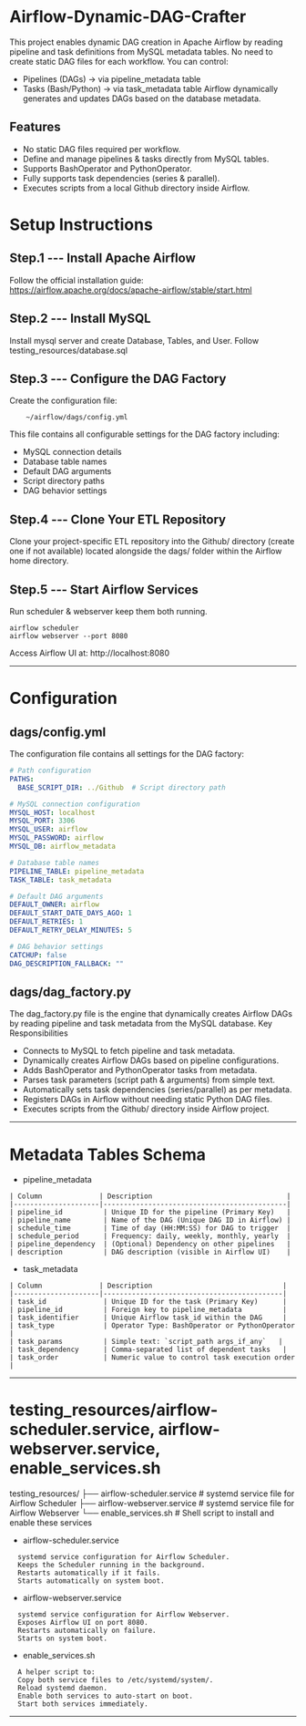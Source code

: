 # Airflow-Dynamic-DAG-Crafter
This project enables dynamic DAG creation in Apache Airflow by reading pipeline and task definitions from MySQL metadata tables.
No need to create static DAG files for each workflow. You can control:
  -  Pipelines (DAGs) → via pipeline_metadata table
  -  Tasks (Bash/Python) → via task_metadata table
Airflow dynamically generates and updates DAGs based on the database metadata.

## Features
- No static DAG files required per workflow.
- Define and manage pipelines & tasks directly from MySQL tables.
- Supports BashOperator and PythonOperator.
- Fully supports task dependencies (series & parallel).
- Executes scripts from a local Github directory inside Airflow.

# Setup Instructions

## Step.1 --- Install Apache Airflow
Follow the official installation guide: https://airflow.apache.org/docs/apache-airflow/stable/start.html

## Step.2 --- Install MySQL
Install mysql server and create Database, Tables, and User.
Follow testing_resources/database.sql

## Step.3 --- Configure the DAG Factory
Create the configuration file:
```
    ~/airflow/dags/config.yml
```
This file contains all configurable settings for the DAG factory including:
- MySQL connection details
- Database table names
- Default DAG arguments
- Script directory paths
- DAG behavior settings

## Step.4 --- Clone Your ETL Repository
Clone your project-specific ETL repository into the Github/ directory (create one if not available) located alongside the dags/ folder within the Airflow home directory.

## Step.5 --- Start Airflow Services
Run scheduler & webserver keep them both running.
```
airflow scheduler
airflow webserver --port 8080
```
Access Airflow UI at: http://localhost:8080


------------------------------------------------------------------------------------------------------------

# Configuration

## dags/config.yml
The configuration file contains all settings for the DAG factory:
```yaml
# Path configuration
PATHS:
  BASE_SCRIPT_DIR: ../Github  # Script directory path

# MySQL connection configuration
MYSQL_HOST: localhost
MYSQL_PORT: 3306
MYSQL_USER: airflow
MYSQL_PASSWORD: airflow
MYSQL_DB: airflow_metadata

# Database table names
PIPELINE_TABLE: pipeline_metadata
TASK_TABLE: task_metadata

# Default DAG arguments
DEFAULT_OWNER: airflow
DEFAULT_START_DATE_DAYS_AGO: 1
DEFAULT_RETRIES: 1
DEFAULT_RETRY_DELAY_MINUTES: 5

# DAG behavior settings
CATCHUP: false
DAG_DESCRIPTION_FALLBACK: ""
```

## dags/dag_factory.py
The dag_factory.py file is the engine that dynamically creates Airflow DAGs by reading pipeline and task metadata from the MySQL database.
Key Responsibilities
- Connects to MySQL to fetch pipeline and task metadata.
- Dynamically creates Airflow DAGs based on pipeline configurations.
- Adds BashOperator and PythonOperator tasks from metadata.
- Parses task parameters (script path & arguments) from simple text.
- Automatically sets task dependencies (series/parallel) as per metadata.
- Registers DAGs in Airflow without needing static Python DAG files.
- Executes scripts from the Github/ directory inside Airflow project.

------------------------------------------------------------------------------------------------------------

# Metadata Tables Schema
- pipeline_metadata
```
| Column              | Description                                 |
|---------------------|---------------------------------------------|
| pipeline_id          | Unique ID for the pipeline (Primary Key)   |
| pipeline_name        | Name of the DAG (Unique DAG ID in Airflow) |
| schedule_time        | Time of day (HH:MM:SS) for DAG to trigger  |
| schedule_period      | Frequency: daily, weekly, monthly, yearly  |
| pipeline_dependency  | (Optional) Dependency on other pipelines   |
| description          | DAG description (visible in Airflow UI)    |
```
- task_metadata
```
| Column              | Description                                |
|---------------------|--------------------------------------------|
| task_id              | Unique ID for the task (Primary Key)      |
| pipeline_id          | Foreign key to pipeline_metadata          |
| task_identifier      | Unique Airflow task_id within the DAG     |
| task_type            | Operator Type: BashOperator or PythonOperator |
| task_params          | Simple text: `script_path args_if_any`   |
| task_dependency      | Comma-separated list of dependent tasks   |
| task_order           | Numeric value to control task execution order |
```

------------------------------------------------------------------------------------------------------------

# testing_resources/airflow-scheduler.service, airflow-webserver.service, enable_services.sh 
testing_resources/
 ├── airflow-scheduler.service    # systemd service file for Airflow Scheduler
 ├── airflow-webserver.service    # systemd service file for Airflow Webserver
 └── enable_services.sh           # Shell script to install and enable these services

- airflow-scheduler.service
```
  systemd service configuration for Airflow Scheduler.
  Keeps the Scheduler running in the background.
  Restarts automatically if it fails.
  Starts automatically on system boot.
```

- airflow-webserver.service
```
  systemd service configuration for Airflow Webserver.
  Exposes Airflow UI on port 8080.
  Restarts automatically on failure.
  Starts on system boot.
```
- enable_services.sh
```
  A helper script to:
  Copy both service files to /etc/systemd/system/.
  Reload systemd daemon.
  Enable both services to auto-start on boot.
  Start both services immediately.
```

------------------------------------------------------------------------------------------------------------
